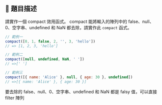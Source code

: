 ## 🔸 題目描述

請實作一個 compact 效用函式。 compact 能將輸入的陣列中的 false、null、0、空字串、undefined 和 NaN 都去除，請實作此 `compact` 函式。

```javascript
// 範例一
compact([0, 1, false, 2, '', 3, 'hello'])
// => [1, 2, 3, 'hello']

// 範例二
compact([null, undefined, NaN, ' '])
// =>[' ']

// 範例三
compact([{ name: 'Alice' }, null, { age: 30 }, undefined])
// =>[{ name: 'Alice' }, { age: 30 }]
```

要去除的 false、null、0、空字串、undefined 和 NaN 都是 falsy 值，可以直接 filter 陣列
